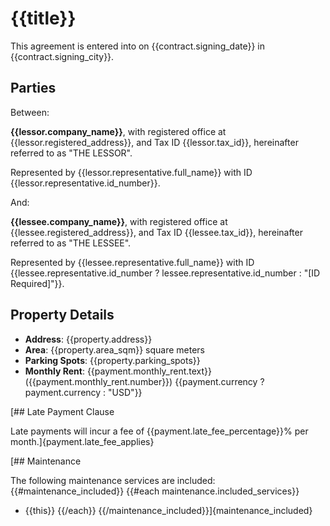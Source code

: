 # {{title}}

This agreement is entered into on {{contract.signing_date}} in
{{contract.signing_city}}.

## Parties

Between:

**{{lessor.company_name}}**, with registered office at
{{lessor.registered_address}}, and Tax ID {{lessor.tax_id}}, hereinafter
referred to as "THE LESSOR".

Represented by {{lessor.representative.full_name}} with ID
{{lessor.representative.id_number}}.

And:

**{{lessee.company_name}}**, with registered office at
{{lessee.registered_address}}, and Tax ID {{lessee.tax_id}}, hereinafter
referred to as "THE LESSEE".

Represented by {{lessee.representative.full_name}} with ID
{{lessee.representative.id_number ? lessee.representative.id_number : "[ID Required]"}}.

## Property Details

- **Address**: {{property.address}}
- **Area**: {{property.area_sqm}} square meters
- **Parking Spots**: {{property.parking_spots}}
- **Monthly Rent**: {{payment.monthly_rent.text}}
  ({{payment.monthly_rent.number}})
  {{payment.currency ? payment.currency : "USD"}}

[## Late Payment Clause

Late payments will incur a fee of {{payment.late_fee_percentage}}% per
month.]{payment.late_fee_applies}

[## Maintenance

The following maintenance services are included: {{#maintenance_included}}
{{#each maintenance.included_services}}

- {{this}} {{/each}} {{/maintenance_included}}]{maintenance_included}
